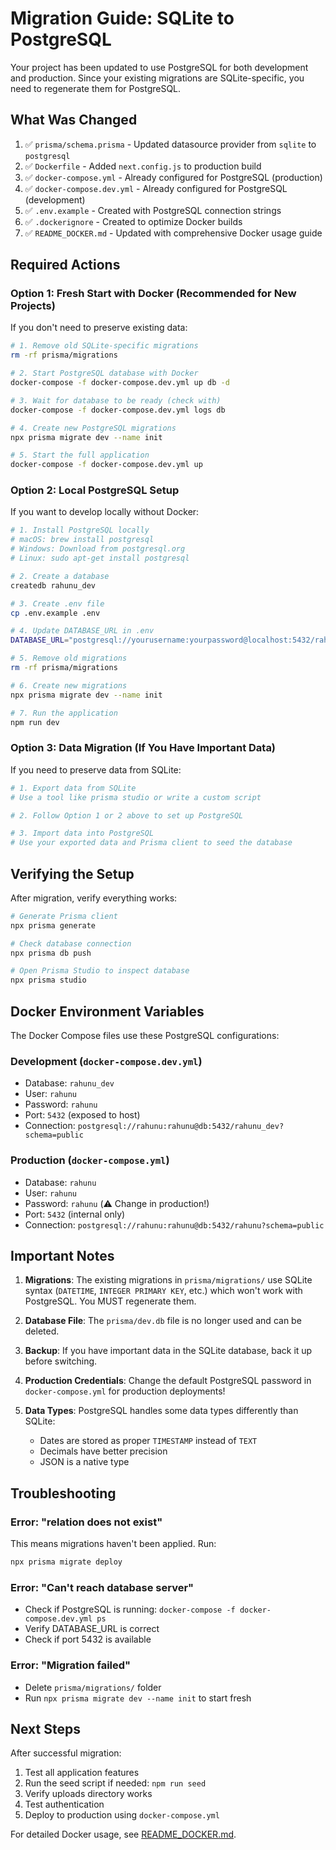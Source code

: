# Migration Guide: SQLite to PostgreSQL

Your project has been updated to use PostgreSQL for both development and production. Since your existing migrations are SQLite-specific, you need to regenerate them for PostgreSQL.

## What Was Changed

1. ✅ `prisma/schema.prisma` - Updated datasource provider from `sqlite` to `postgresql`
2. ✅ `Dockerfile` - Added `next.config.js` to production build
3. ✅ `docker-compose.yml` - Already configured for PostgreSQL (production)
4. ✅ `docker-compose.dev.yml` - Already configured for PostgreSQL (development)
5. ✅ `.env.example` - Created with PostgreSQL connection strings
6. ✅ `.dockerignore` - Created to optimize Docker builds
7. ✅ `README_DOCKER.md` - Updated with comprehensive Docker usage guide

## Required Actions

### Option 1: Fresh Start with Docker (Recommended for New Projects)

If you don't need to preserve existing data:

```bash
# 1. Remove old SQLite-specific migrations
rm -rf prisma/migrations

# 2. Start PostgreSQL database with Docker
docker-compose -f docker-compose.dev.yml up db -d

# 3. Wait for database to be ready (check with)
docker-compose -f docker-compose.dev.yml logs db

# 4. Create new PostgreSQL migrations
npx prisma migrate dev --name init

# 5. Start the full application
docker-compose -f docker-compose.dev.yml up
```

### Option 2: Local PostgreSQL Setup

If you want to develop locally without Docker:

```bash
# 1. Install PostgreSQL locally
# macOS: brew install postgresql
# Windows: Download from postgresql.org
# Linux: sudo apt-get install postgresql

# 2. Create a database
createdb rahunu_dev

# 3. Create .env file
cp .env.example .env

# 4. Update DATABASE_URL in .env
DATABASE_URL="postgresql://yourusername:yourpassword@localhost:5432/rahunu_dev?schema=public"

# 5. Remove old migrations
rm -rf prisma/migrations

# 6. Create new migrations
npx prisma migrate dev --name init

# 7. Run the application
npm run dev
```

### Option 3: Data Migration (If You Have Important Data)

If you need to preserve data from SQLite:

```bash
# 1. Export data from SQLite
# Use a tool like prisma studio or write a custom script

# 2. Follow Option 1 or 2 above to set up PostgreSQL

# 3. Import data into PostgreSQL
# Use your exported data and Prisma client to seed the database
```

## Verifying the Setup

After migration, verify everything works:

```bash
# Generate Prisma client
npx prisma generate

# Check database connection
npx prisma db push

# Open Prisma Studio to inspect database
npx prisma studio
```

## Docker Environment Variables

The Docker Compose files use these PostgreSQL configurations:

### Development (`docker-compose.dev.yml`)
- Database: `rahunu_dev`
- User: `rahunu`
- Password: `rahunu`
- Port: `5432` (exposed to host)
- Connection: `postgresql://rahunu:rahunu@db:5432/rahunu_dev?schema=public`

### Production (`docker-compose.yml`)
- Database: `rahunu`
- User: `rahunu`
- Password: `rahunu` (⚠️ Change in production!)
- Port: `5432` (internal only)
- Connection: `postgresql://rahunu:rahunu@db:5432/rahunu?schema=public`

## Important Notes

1. **Migrations**: The existing migrations in `prisma/migrations/` use SQLite syntax (`DATETIME`, `INTEGER PRIMARY KEY`, etc.) which won't work with PostgreSQL. You MUST regenerate them.

2. **Database File**: The `prisma/dev.db` file is no longer used and can be deleted.

3. **Backup**: If you have important data in the SQLite database, back it up before switching.

4. **Production Credentials**: Change the default PostgreSQL password in `docker-compose.yml` for production deployments!

5. **Data Types**: PostgreSQL handles some data types differently than SQLite:
   - Dates are stored as proper `TIMESTAMP` instead of `TEXT`
   - Decimals have better precision
   - JSON is a native type

## Troubleshooting

### Error: "relation does not exist"
This means migrations haven't been applied. Run:
```bash
npx prisma migrate deploy
```

### Error: "Can't reach database server"
- Check if PostgreSQL is running: `docker-compose -f docker-compose.dev.yml ps`
- Verify DATABASE_URL is correct
- Check if port 5432 is available

### Error: "Migration failed"
- Delete `prisma/migrations/` folder
- Run `npx prisma migrate dev --name init` to start fresh

## Next Steps

After successful migration:

1. Test all application features
2. Run the seed script if needed: `npm run seed`
3. Verify uploads directory works
4. Test authentication
5. Deploy to production using `docker-compose.yml`

For detailed Docker usage, see [README_DOCKER.md](./README_DOCKER.md).
